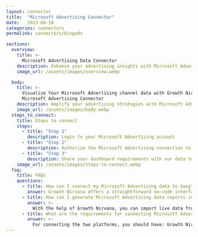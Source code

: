 ```yaml
---
layout: connector
title:  "Microsoft Advertising Connector"
date:   2023-08-10
categories: connectors
permalink: connectors/bingads

sections:
  overview:
    title: >-
      Microsoft Advertising Data Connector
    description: Enhance your advertising insights with Microsoft Advertising integration. Seamlessly merge advertising performance data from Microsoft Advertising with Looker Studio's analytical capabilities, unlocking insights that shape ad strategies, audience engagement, and campaign success.
    image_url: /assets/images/overview.webp

  body:
    title: >-
      Visualize Your Microsoft Advertising channel data with Growth Nirvana's
      Microsoft Advertising Connector
    description: Amplify your advertising strategies with Microsoft Advertising insights integrated into Looker Studio.
    image_url: /assets/images/body.webp
  steps_to_connect:
    title: Steps to connect
    steps:
      - title: "Step 1"
        description: Login to your Microsoft Advertising account
      - title: "Step 2"
        description: Authorize the Microsoft Advertising connection to send data to Growth Nirvana
      - title: "Step 3"
        description: Share your dashboard requirements with our data team. We will build the report for you.
    image_url: /assets/images/steps-to-connect.webp
  faq:
    title: FAQs
    questions:
      - title: How can I connect my Microsoft Advertising data to Google Data Studio/Looker Studio?
        answer: Growth Nirvana offers a straightforward no-code interface to connect to Microsoft Advertising data sources.
      - title: How can I generate Microsoft Advertising data reports in Looker Studio?
        answer: >-
          With the help of Growth Nirvana, you can import live data from Microsoft Advertising into Looker Studio. These data can be viewed in charts, tables, and dashboards to generate branded reports that can be shared instantly.
      - title: What are the requirements for connecting Microsoft Advertising and Looker Studio?
        answer: >-
          For connecting the two platforms, you should have: Growth Nirvana Account and Microsoft Advertising Ads Account
---
```

